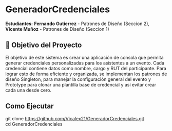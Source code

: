 # GeneradorCredenciales

**Estudiantes:**
**Fernando Gutierrez** - Patrones de Diseño (Seccion 2), **Vicente Muñoz** - Patrones de Diseño (Seccion 1)

            

## 🎯 Objetivo del Proyecto

El objetivo de este sistema es crear una aplicación de consola que permita generar credenciales personalizadas para los asistentes a un evento.
Cada credencial contiene datos como nombre, cargo y RUT del participante. 
Para lograr esto de forma eficiente y organizada, se implementan los patrones de diseño Singleton, para manejar la configuración general del evento y Prototype para clonar una plantilla base de credencial y así evitar crear cada una desde cero.


## Como Ejecutar

git clone https://github.com/Vicalex21/GeneradorCredenciales.git  
cd GeneradorCredenciales
